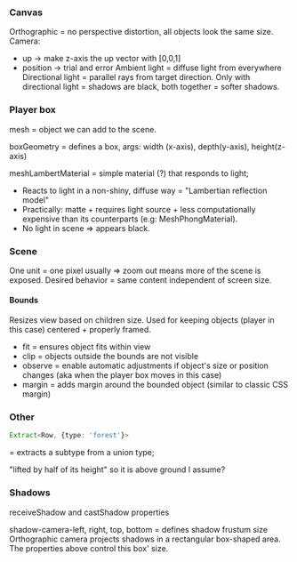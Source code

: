 ### Canvas
Orthographic = no perspective distortion, all objects look the same size.
Camera:
- up -> make z-axis the up vector with [0,0,1]
- position -> trial and error
Ambient light = diffuse light from everywhere
Directional light = parallel rays from target direction.
Only with directional light = shadows are black, both together = softer shadows.

### Player box
mesh = object we can add to the scene.

boxGeometry = defines a box, args: width (x-axis), depth(y-axis), height(z-axis)

meshLambertMaterial = simple material (?) that responds to light;
- Reacts to light in a non-shiny, diffuse way = "Lambertian reflection model"
- Practically: matte + requires light source + less computationally expensive than its counterparts (e.g: MeshPhongMaterial).
- No light in scene => appears black.

### Scene
One unit = one pixel usually => zoom out means more of the scene is exposed.
Desired behavior = same content independent of screen size.
#### Bounds
Resizes view based on children size. Used for keeping objects (player in this case) centered + properly framed.
- fit = ensures object fits within view
- clip = objects outside the bounds are not visible
- observe = enable automatic adjustments if object's size or position changes (aka when the player box moves in this case)
- margin = adds margin around the bounded object (similar to classic CSS margin)

### Other
```ts 
Extract<Row, {type: 'forest'}>
``` 
= extracts a subtype from a union type;

"lifted by half of its height" so it is above ground I assume?

### Shadows
receiveShadow and castShadow properties

shadow-camera-left, right, top, bottom = defines shadow frustum size
Orthographic camera projects shadows in a rectangular box-shaped area.
The properties above control this box' size.